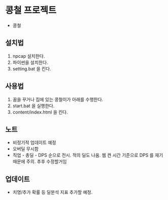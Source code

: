 # 콩철 프로젝트

- 콩철

## 설치법

1. npcap 설치한다.
2. 파이썬을 설치한다.
3. setting.bat 을 킨다.

## 사용법

1. 꿈을 꾸거나 집에 있는 콩철이가 아래를 수행한다.
2. start.bat 을 실행한다.
3. content/index.html 을 킨다.

## 노트

+ 비정기적 업데이트 예정
+ 오버딜 무시함
+ 직업 - 총딜 - DPS 순으로 전시. 적의 딜도 나옴. 웹 켠 시간 기준으로 DPS 를 재기 때문에 주의. 추후 수정할거임
 
## 업데이트

+ 치명/추가 확률 등 딜분석 지표 추가할 예정.
